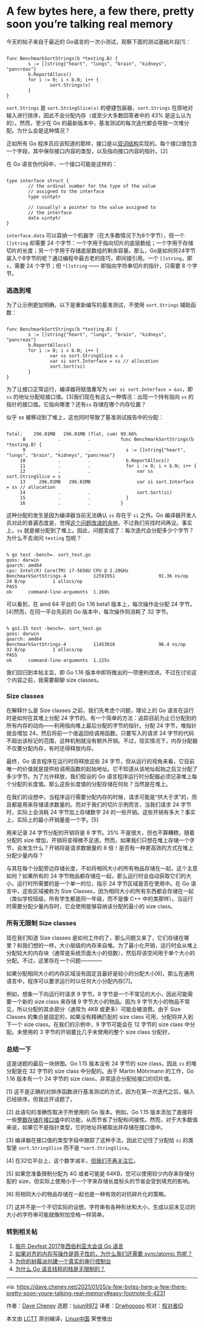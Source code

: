[#]: subject: "A few bytes here, a few there, pretty soon you’re talking real memory"
[#]: via: "https://dave.cheney.net/2021/01/05/a-few-bytes-here-a-few-there-pretty-soon-youre-talking-real-memory#easy-footnote-6-4231"
[#]: author: "Dave Cheney https://dave.cheney.net/"
[#]: collector: "lujun9972/lctt-scripts-1693450080"
[#]: translator: "Drwhooooo"
[#]: reviewer: " "
[#]: publisher: " "
[#]: url: " "

A few bytes here, a few there, pretty soon you’re talking real memory
======

今天的帖子来自于最近的 Go语言的一次小测试，观察下面的测试基础片段[1]：

```

func BenchmarkSortStrings(b *testing.B) {
        s := []string{"heart", "lungs", "brain", "kidneys", "pancreas"}
        b.ReportAllocs()
        for i := 0; i < b.N; i++ {
                sort.Strings(s)
        }
}

```

`sort.Strings` 是 `sort.StringSlice(s)` 的便捷包装器，`sort.Strings` 在原地对输入进行排序，因此不会分配内存（或至少大多数回答者中的 43% 是这么认为的）。然而，至少在 Go 的最新版本中，基准测试的每次迭代都会导致一次堆分配。为什么会是这种情况？

正如所有 Go 程序员应该知道的那样，接口是以[双词结构][c]实现的。每个接口值包含一个字段，其中保存接口内容的类型，以及指向接口内容的指针。[2]

在 Go 语言伪代码中，一个接口可能是这样的：

```

type interface struct {
        // the ordinal number for the type of the value
        // assigned to the interface 
        type uintptr

        // (usually) a pointer to the value assigned to
        // the interface
        data uintptr
}

```

`interface.data` 可以容纳一个机器字（在大多数情况下为8个字节），但一个 `[]string` 却需要 24 个字节：一个字用于指向切片的底层数组；一个字用于存储切片的长度；另一个字用于存储底层数组的剩余容量。那么，Go是如何将24字节装入个8字节的呢？通过编程中最古老的技巧，即间接引用。一个 `[]string`，即 `s`，需要 24 个字节；但 `*[]string` —— 即指向字符串切片的指针，只需要 8 个字节。

### 逃逸到堆

为了让示例更加明确，以下是重新编写的基准测试，不使用 `sort.Strings` 辅助函数：

```

func BenchmarkSortStrings(b *testing.B) {
        s := []string{"heart", "lungs", "brain", "kidneys", "pancreas"}
        b.ReportAllocs()
        for i := 0; i < b.N; i++ {
                var ss sort.StringSlice = s
                var si sort.Interface = ss // allocation
                sort.Sort(si)
        }
}

```

为了让接口正常运行，编译器将赋值重写为 `var si sort.Interface = &ss`，即 `ss` 的地址分配给接口值。[3]我们现在有这么一种情况：出现一个持有指向 `ss` 的指针的接口值。它指向哪里？还有`ss` 存储在哪个内存位置？

似乎 ss 被移动到了堆上，这也同时导致了基准测试报告中的分配：

```

Total:    296.01MB   296.01MB (flat, cum) 99.66%
      8            .          .           func BenchmarkSortStrings(b *testing.B) { 
      9            .          .           	s := []string{"heart", "lungs", "brain", "kidneys", "pancreas"} 
     10            .          .           	b.ReportAllocs() 
     11            .          .           	for i := 0; i < b.N; i++ { 
     12            .          .           		var ss sort.StringSlice = s 
     13     296.01MB   296.01MB           		var si sort.Interface = ss // allocation 
     14            .          .           		sort.Sort(si) 
     15            .          .           	} 
     16            .          .           } 

```

这种分配的发生是因为编译器当前无法确认 `ss` 存在于 `si` 之外。Go 编译器开发人员对此的普遍态度是，觉得[这个问题改进的余地][d]，不过我们另找时间再议。事实上，`ss` 就是被分配到了堆上。因此，问题变成了：每次迭代会分配多少个字节？为什么不去询问 `testing` 包呢？

```

% go test -bench=. sort_test.go
goos: darwin
goarch: amd64
cpu: Intel(R) Core(TM) i7-5650U CPU @ 2.20GHz
BenchmarkSortStrings-4          12591951                91.36 ns/op           24 B/op          1 allocs/op
PASS
ok      command-line-arguments  1.260s

```

可以看到，在 amd 64 平台的 Go 1.16 beta1 版本上，每次操作会分配 24 字节。[4]然而，在同一平台先前的 Go 版本中，每次操作则消耗了 32 字节。

```

% go1.15 test -bench=. sort_test.go
goos: darwin
goarch: amd64
BenchmarkSortStrings-4          11453016                96.4 ns/op            32 B/op          1 allocs/op
PASS
ok      command-line-arguments  1.225s

```

我们回归到本帖主旨，即 Go 1.16 版本中即将推出的一项便利改进。不过在讨论这个内容之前，我需要聊聊 size classes。

### Size classes

在解释什么是 Size classes 之前，我们先考虑个问题，理论上的 Go 语言在运行时是如何在其堆上分配 24 字节的。有一个简单的方法：追踪目前为止已分配到的所有内存的动向——利用指向堆上最后分配的字节的指针。分配 24 字节，堆指针就会增加 24，然后将前一个值返回给调用函数。只要写入的请求 24 字节的代码不超出该标记的范围，这种机制就没有额外开销。不过，现实情况下，内存分配器不仅要分配内存，有时还得释放内存。

最终，Go 语言程序在运行时将释放这些 24 字节，但从运行的视角来看，它目前唯一的价值就是提供给调用函数的起始地址。它不知道从该地址起始之后又分配了多少字节。为了允许释放，我们假设的 Go 语言程序运行时分配器必须记录堆上每个分配的长度值。那么这些长度值的分配存储在何处？当然是在堆上。

在我们的设想中，当程序运行需要分配内存的时候，请求可能是“供大于求”的，而且都是用来存储请求数量的。而对于我们的切片示例而言，当我们请求 24 字节时，实际上会消耗 24 字节加上存储数字 24 的一些开销。这些开销有多大？事实上，实际上的最小开销量是一个字。[5]

用来记录 24 字节分配的开销将是 8 字节。25% 不是很大，但也不算糟糕，随着分配的 size 增加，开销将变得微不足道。然而，如果我们只想在堆上存储一个字节，会发生什么？开销将是请求数据量的 8 倍！是否有一种更高效的方式在堆上分配少量内存？

与其在每个分配旁边存储长度，不如将相同大小的所有物品存储在一起，这个主意如何？如果所有的 24 字节物品都存储在一起，那么运行时会自动获取它们的大小。运行时所需要的是一个单一的位，指示 24 字节区域是否在使用中。在 Go 语言中，这些区域被称为 Size Classes，因为相同大小的所有东西都会存储在一起（类似学校班级，所有学生都是同一年级，而不是像 C++ 中的类那样）。当运行时需要分配少量内存时，它会使用能够容纳该分配的最小的 size class。

### 所有无限制 Size classes

现在我们知道 Size classes 是如何工作的了，那么问题又来了，它们存储在哪里？和我们想的一样，大小层级的内存来自堆。为了最小化开销，运行时会从堆上分配较大的内存块（通常是系统页面大小的倍数），然后将该空间用于单个大小的分配。不过，这里存在一个问题————

如果分配相同大小的内存区域没有固定且最好是较小的分配大小[6]，那么在通用语言中，程序可以要求运行时以任何大小分配内存[7]。

例如，想象一下向运行时请求 9 字节。9 字节是一个不常见的大小，因此可能需要一个新的 size class 来存储 9 字节大小的物品。因为 9 字节大小的物品不常见，所以分配的其余部分（通常为 4KB 或更多）可能会被浪费。由于 Size Classes 的集合是固定的，如果没有精确匹配的 size class 可用，分配将并入到下一个 size class。在我们的示例中，9 字节可能会在 12 字节的 size class 中分配。未使用的 3 字节的开销要比几乎未使用的整个 size class 分配好。

### 总结一下

这是谜题的最后一块拼图。Go 1.15 版本没有 24 字节的 size class，因此 `ss` 的堆分配是在 32 字节的 size class 中分配的。由于 Martin Möhrmann 的工作，Go 1.16 版本有一个 24 字节的 size class，非常适合分配给接口的切片值。

[1] 这不是正确的对排序函数进行基准测试的方式，因为在第一次迭代之后，输入已经排序。但我岔开话题了。

[2] 此语句的准确性取决于所使用的 Go 版本。例如，Go 1.15 版本添加了直接将一些[整数存储在接口值][e]中的功能，从而节省了分配和间接性。然而，对于大多数值来说，如果它不是指针类型，它的地址将被取出并存储在接口值中。

[3] 编译器在接口值的类型字段中跟踪了这种手法，因此它记住了分配给 `si` 的类型是 `sort.StringSlice` 而不是 `*sort.StringSlice`。

[4] 在32位平台上，这个数字减半，[但我们不再关注它][f]。

[5] 如果您准备限制分配为 4G 或者可能是 64KB，您可以使用较少内存来存储分配的 size，但实际上使用小于一个字来存储长度标头的节省会受到填充的影响。

[6] 将相同大小的物品存储在一起也是一种有效的对抗碎片化的策略。

[7] 这并不是一个不切实际的设想，字符串有各种形状和大小，生成以前未见过的大小的字符串可能就像附加空格一样简单。

### 转到相关帖

1. [我在 Devfest 2017年西伯利亚大会谈 Go 语言][g]
2. [如果对齐的内存写操作是原子性的，为什么我们还需要 sync/atomic 包呢？][h]
3. [为你的树莓派创建一个真实的串行控制台][i]
4. [为什么 Go 语言线程的栈是无限制的？][j]


--------------------------------------------------------------------------------

via: https://dave.cheney.net/2021/01/05/a-few-bytes-here-a-few-there-pretty-soon-youre-talking-real-memory#easy-footnote-6-4231

作者：[Dave Cheney][a]
选题：[lujun9972][b]
译者：[Drwhooooo](https://github.com/Drwhooooo)
校对：[校对者ID](https://github.com/校对者ID)

本文由 [LCTT](https://github.com/LCTT/TranslateProject) 原创编译，[Linux中国](https://linux.cn/) 荣誉推出

[a]: https://dave.cheney.net/
[b]: https://github.com/lujun9972
[c]: https://research.swtch.com/interfaces
[d]: https://github.com/golang/go/issues/23676
[e]: https://golang.org/doc/go1.15#runtime
[f]: https://www.tallengestore.com/products/i-never-look-back-darling-it-distracts-from-the-now-edna-mode-inspirational-quote-tallenge-motivational-poster-collection-large-art-prints
[g]: https://dave.cheney.net/2017/08/23/im-talking-about-go-at-devfest-siberia-2017
[h]: https://dave.cheney.net/2018/01/06/if-aligned-memory-writes-are-atomic-why-do-we-need-the-sync-atomic-package
[i]: https://dave.cheney.net/2014/01/05/a-real-serial-console-for-your-raspberry-pi
[j]: https://dave.cheney.net/2013/06/02/why-is-a-goroutines-stack-infinite
